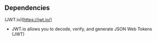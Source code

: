 ## Dependencies
(JWT.io)[https://jwt.io/]

* JWT.io allows you to decode, verify, and generate JSON Web Tokens (JWT)